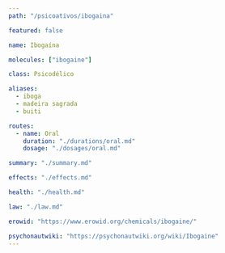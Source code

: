```yaml
---
path: "/psicoativos/ibogaina"

featured: false

name: Ibogaína

molecules: ["ibogaine"]

class: Psicodélico

aliases: 
  - iboga
  - madeira sagrada
  - buiti

routes:
  - name: Oral
    duration: "./durations/oral.md"
    dosage: "./dosages/oral.md" 

summary: "./summary.md"

effects: "./effects.md"

health: "./health.md"

law: "./law.md"

erowid: "https://www.erowid.org/chemicals/ibogaine/"

psychonautwiki: "https://psychonautwiki.org/wiki/Ibogaine"
---
```

